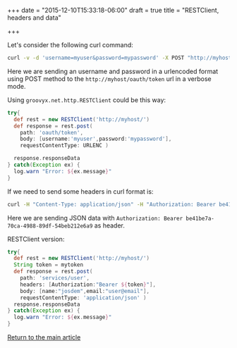 +++
date = "2015-12-10T15:33:18-06:00"
draft = true
title = "RESTClient, headers and data"

+++

Let's consider the following curl command:

```bash
curl -v -d 'username=myuser&password=mypassword' -X POST "http://myhost/oauth/token"
```

Here we are sending an username and password in a urlencoded format using POST method to the `http://myhost/oauth/token` url in a verbose mode.

Using `groovyx.net.http.RESTClient` could be this way:

```groovy
try{
  def rest = new RESTClient('http://myhost/')
  def response = rest.post(
    path: 'oauth/token',
    body: [username:'myuser',password:'mypassword'],
    requestContentType: URLENC )

  response.responseData
} catch(Exception ex) {
  log.warn "Error: ${ex.message}"
}
```

If we need to send some headers in curl format is:

```bash
curl -H "Content-Type: application/json" -H "Authorization: Bearer be41be7a-70ca-4988-89df-54beb212e6a9" -X POST -d '{"name":"josdem","email":"user@email.com"}' "http://myhost/services/user"
```

Here we are sending JSON data with `Authorization: Bearer be41be7a-70ca-4988-89df-54beb212e6a9` as header.

RESTClient version:

```groovy
try{
  def rest = new RESTClient('http://myhost/')
  String token = mytoken
  def response = rest.post(
    path: 'services/user',
    headers: [Authorization:"Bearer ${token}"],
    body: [name:"josdem",email:"user@email"],
    requestContentType: 'application/json' )
  response.responseData
} catch(Exception ex) {
  log.warn "Error: ${ex.message}"
}
```

[Return to the main article](/techtalk/groovy)
